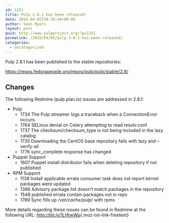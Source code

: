 ```yaml
---
id: 1251
title: Pulp 2.8.1 has been released!
date: 2016-04-05T20:39:44+00:00
author: Sean Myers
layout: post
guid: http://www.pulpproject.org/?p=1251
permalink: /2016/04/05/pulp-2-8-1-has-been-released/
categories:
  - Uncategorized
---
```

Pulp 2.8.1 has been published to the stable repositories:

<https://repos.fedorapeople.org/repos/pulp/pulp/stable/2.8/>

## Changes

The following Redmine (pulp.plan.io) issues are addressed in 2.8.1:

  * Pulp 
      * 1734 The Pulp streamer logs a traceback when a ConnectionError occurs.
      * 1764 SELinux denial on Celery attempting to read resolv.conf
      * 1737 The checksum/checksum_type is not being included in the lazy catalog
      * 1735 Downloading the CentOS base repository fails with lazy and &#8211;verify-all
      * 1776 sync_complete response has changed
  * Puppet Support 
      * 1607 Puppet install distributor fails when deleting repository if not published
  * RPM Support 
      * 1138 Install applicable errata consumer task does not report kernel packages were updated
      * 1366 Advisory package list doesn&#8217;t match packages in the repository
      * 1548 published errata contain packages not in repo
      * 1789 Sync fills up <i class="moz-txt-slash"><span class="moz-txt-tag">/</span>var/cache/pulp<span class="moz-txt-tag">/</span></i> with rpms

More details regarding these issues can be found in Redmine at the following URL: <http://bit.ly/1LHtwWp>{.moz-txt-link-freetext}
